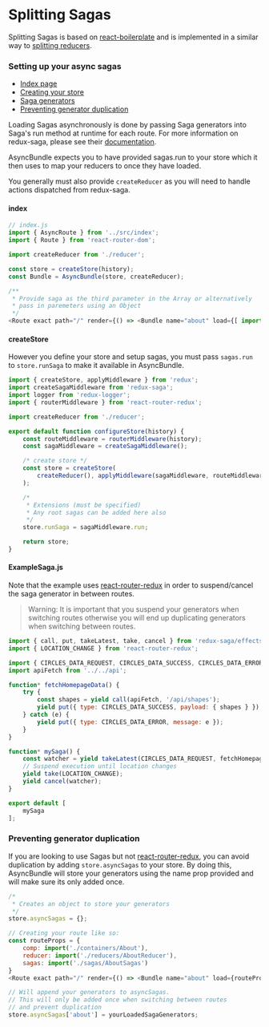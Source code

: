 # Splitting Sagas

Splitting Sagas is based on [react-boilerplate](https://github.com/react-boilerplate/react-boilerplate) and is implemented in a similar way to [splitting reducers](redux.md).

### Setting up your async sagas
 - [Index page](#index)
 - [Creating your store](#createStore)
 - [Saga generators](#exampleSagas)
 - [Preventing generator duplication](#preventDuplication)

Loading Sagas asynchronously is done by passing Saga generators into Saga's run method at runtime for each route. For more information on redux-saga, please see their [documentation](https://redux-saga.js.org/).

AsyncBundle expects you to have provided sagas.run to your store which it then uses to map your reducers to once they have loaded.

You generally must also provide `createReducer` as you will need to handle actions dispatched from redux-saga.

<a name="index"></a>
#### index
```js
// index.js
import { AsyncRoute } from '../src/index';
import { Route } from 'react-router-dom';

import createReducer from './reducer';

const store = createStore(history);
const Bundle = AsyncBundle(store, createReducer);

/**
 * Provide saga as the third parameter in the Array or alternatively
 * pass in paremeters using an Object
 */
<Route exact path="/" render={() => <Bundle name="about" load={[ import('./containers/About'), null, import('./sagas/AboutSagas') ]} />} />

```
<a name="createStore"></a>
#### createStore
However you define your store and setup sagas, you must pass `sagas.run` to `store.runSaga` to make it available in AsyncBundle.

```js
import { createStore, applyMiddleware } from 'redux';
import createSagaMiddleware from 'redux-saga';
import logger from 'redux-logger';
import { routerMiddleware } from 'react-router-redux';

import createReducer from './reducer';

export default function configureStore(history) {
    const routeMiddleware = routerMiddleware(history);
    const sagaMiddleware = createSagaMiddleware();

    /* create store */
    const store = createStore(
        createReducer(), applyMiddleware(sagaMiddleware, routeMiddleware, logger)
    );

    /*
     * Extensions (must be specified)
     * Any root sagas can be added here also
     */
    store.runSaga = sagaMiddleware.run;

    return store;
}
```
<a name="exampleSagas"></a>
#### ExampleSaga.js
Note that the example uses [react-router-redux](https://github.com/reactjs/react-router-redux) in order to suspend/cancel the saga generator in between routes.

> Warning: It is important that you suspend your generators when switching routes otherwise you will end up duplicating generators when switching between routes.

```js
import { call, put, takeLatest, take, cancel } from 'redux-saga/effects';
import { LOCATION_CHANGE } from 'react-router-redux';

import { CIRCLES_DATA_REQUEST, CIRCLES_DATA_SUCCESS, CIRCLES_DATA_ERROR } from './constants';
import apiFetch from '../../api';

function* fetchHomepageData() {
    try {
        const shapes = yield call(apiFetch, '/api/shapes');
        yield put({ type: CIRCLES_DATA_SUCCESS, payload: { shapes } });
    } catch (e) {
        yield put({ type: CIRCLES_DATA_ERROR, message: e });
    }
}

function* mySaga() {
    const watcher = yield takeLatest(CIRCLES_DATA_REQUEST, fetchHomepageData);
    // Suspend execution until location changes
    yield take(LOCATION_CHANGE);
    yield cancel(watcher);
}

export default [
    mySaga
];
```
<a name="preventDuplication"></a>
### Preventing generator duplication
If you are looking to use Sagas but not [react-router-redux](https://github.com/reactjs/react-router-redux), you can avoid duplication by adding `store.asyncSagas` to your store. By doing this, AsyncBundle will store your generators using the name prop provided and will make sure its only added once.

```js
/*
 * Creates an object to store your generators
 */
store.asyncSagas = {};

// Creating your route like so:
const routeProps = {
    comp: import('./containers/About'),
    reducer: import('./reducers/AboutReducer'),
    sagas: import('./sagas/AboutSagas')
}
<Route exact path="/" render={() => <Bundle name="about" load={routeProps} />

// Will append your generators to asyncSagas.
// This will only be added once when switching between routes
// and prevent duplication
store.asyncSagas['about'] = yourLoadedSagaGenerators;

```
